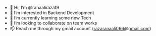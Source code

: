 - 👋 Hi, I’m @ranaaliraza19
- 👀 I’m interested in Backend Development
- 🌱 I’m currently learning some new Tech
- 💞️ I’m looking to collaborate on team works
- 📫 Reach me through my gmail account (razaranaali066@gmail.com)

<!---
ranaaliraza19/ranaaliraza19 is a ✨ special ✨ repository because its `README.md` (this file) appears on your GitHub profile.
You can click the Preview link to take a look at your changes.
--->

